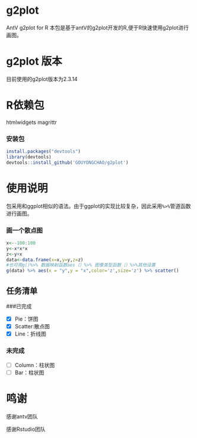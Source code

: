 # g2plot
AntV g2plot for R
本包是基于antV的g2plot开发的R,便于R快速使用g2plot进行画图。

# g2plot 版本
目前使用的g2plot版本为2.3.14

# R依赖包
htmlwidgets
magrittr

### 安装包
```r
install.packages("devtools")
library(devtools)
devtools::install_github('GOUYONGCHAO/g2plot')
```
# 使用说明
包采用和ggplot相似的语法。由于ggplot的实现比较复杂，因此采用`%>%`管道函数进行画图。

### 画一个散点图
```r
x<--100:100
y<-x*x*x
z<-y+x
data<-data.frame(x=x,y=y,z=z)
#也可用g()%>% 数据映射函数aes（）%>% 图像类型函数（）%>%其他设置
g(data) %>% aes(x = "y",y = "x",color='z',size='z') %>% scatter()
```
## 任务清单
###已完成

- [x] Pie：饼图 
- [x] Scatter:散点图 
- [x] Line：折线图 

### 未完成  
- [ ] Column：柱状图
- [ ] Bar：柱状图
# 鸣谢

感谢antv团队

感谢Rstudio团队

